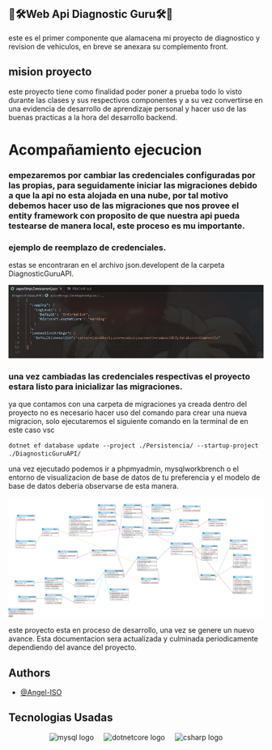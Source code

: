 ## 🚗🛠️Web Api Diagnostic Guru🛠️🚗

este es el primer componente que alamacena mi proyecto de  diagnostico y revision de vehiculos, en breve se anexara su complemento front.


## mision proyecto

este proyecto tiene como finalidad poder poner a prueba todo lo visto durante las clases y sus respectivos componentes y a su vez convertirse en una evidencia de desarrollo de aprendizaje personal y hacer uso de las buenas practicas a la hora del desarrollo backend.

# Acompañamiento ejecucion

### empezaremos por cambiar las credenciales configuradas por las propias, para seguidamente iniciar las migraciones debido a que la api no esta alojada en una nube,  por tal motivo debemos hacer uso de las migraciones que nos provee el entity framework con proposito de que nuestra api pueda testearse de manera local, este proceso es mu importante.


### ejemplo de reemplazo de credenciales.

estas se encontraran en el archivo json.developent de la carpeta DiagnosticGuruAPI.


![ejemplo: ](/Media/CredencialesDb.PNG)



### una vez cambiadas las credenciales respectivas el proyecto estara listo para inicializar las migraciones.

ya que contamos con una carpeta de migraciones ya creada dentro del proyecto no es necesario hacer uso del comando para crear una nueva migracion, solo ejecutaremos el siguiente comando en la terminal de en este caso vsc

```
dotnet ef database update --project ./Persistencia/ --startup-project ./DiagnosticGuruAPI/
```
una vez ejecutado podemos ir a phpmyadmin, mysqlworkbrench o el entorno de visualizacion de base de datos de tu preferencia y el modelo de base de datos deberia observarse de esta manera. 



![ejemplo: ](/Media/diagramadb.jpg)





este proyecto esta en proceso de desarrollo, una vez se genere un nuevo avance. Esta documentacion sera actualizada y culminada periodicamente dependiendo del avance del proyecto.

## Authors

- [@Angel-ISO](https://www.github.com/Angel-ISO)

## Tecnologias Usadas

<div align="center">
  <img src="https://cdn.jsdelivr.net/gh/devicons/devicon/icons/mysql/mysql-original.svg" height="40" alt="mysql logo"  />
  <img width="12" />
  <img src="https://cdn.jsdelivr.net/gh/devicons/devicon/icons/dotnetcore/dotnetcore-original.svg" height="40" alt="dotnetcore logo"  />
  <img width="12" />
  <img src="https://cdn.jsdelivr.net/gh/devicons/devicon/icons/csharp/csharp-original.svg" height="40" alt="csharp logo"  />
</div>


